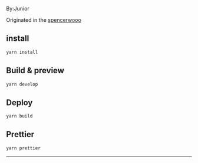 By:Junior

Originated in the [spencerwooo](https://github.com/spencerwooo/blog)

## install

```bash
yarn install
```

## Build & preview

```bash
yarn develop
```

## Deploy

```bash
yarn build
```

## Prettier

```bash
yarn prettier
```

<hr>

